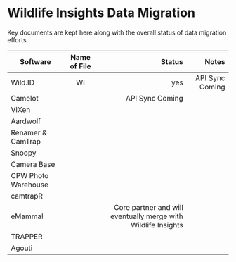 # Wildlife Insights Data Migration
Key documents are kept here along with the overall status of data migration efforts. 

| Software      | Name of File  | Status  | Notes |
| ------------- |:-------------:| -------:|------:|
| Wild.ID       | WI | yes | API Sync Coming|
| Camelot       |               | API Sync Coming|
| ViXen |||
|Aardwolf |||
|Renamer & CamTrap |||
|Snoopy|||
|Camera Base|||
|CPW Photo Warehouse|||
|camtrapR|||
|eMammal|| Core partner and will eventually merge with Wildlife Insights|
|TRAPPER|||
|Agouti|||
